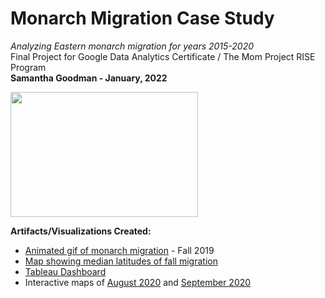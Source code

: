 # Monarch Migration Case Study
<i>Analyzing Eastern monarch migration for years 2015-2020<br></i>
Final Project for Google Data Analytics Certificate / The Mom Project RISE Program<br>
<b>Samantha Goodman - January, 2022</b>

<img src="https://pixnio.com/free-images/2016/06/06/monarch-butterfly-close-macro-orange-bug-insect.jpg"  width="300" height="200">
  
 <b>Artifacts/Visualizations Created:</b>
  <ul><li><a href="https://sjegoodman.github.io/monarch-migration/GifMap/GifMap2019.gif">Animated gif of monarch migration</a> - Fall 2019</li>
    <li><a href="https://sjegoodman.github.io/monarch-migration/MigrationLatitudes.html">Map showing median latitudes of fall migration</a></li>
 <li><a href="https://public.tableau.com/app/profile/sjegoodman/viz/MonarchMigration/Dashboard1">Tableau Dashboard</a></li>
  <li>Interactive maps of <a href="https://sjegoodman.github.io/monarch-migration/Aug2020.html">August 2020</a> and <a href="https://sjegoodman.github.io/monarch-migration/Sep2020.html">September 2020</a></li></ul>
